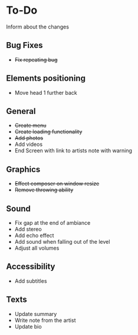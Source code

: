 # To-Do

Inform about the changes

## Bug Fixes

- ~~Fix repeating bug~~

## Elements positioning
- Move head 1 further back

## General

- ~~Create menu~~
- ~~Create loading functionality~~
- ~~Add photos~~
- Add videos
- End Screen with link to artists note with warning

## Graphics

- ~~Effect composer on window resize~~
- ~~Remove throwing ability~~

## Sound

- Fix gap at the end of ambiance
- Add stereo
- Add echo effect
- Add sound when falling out of the level
- Adjust all volumes

## Accessibility

- Add subtitles

## Texts

- Update summary
- Write note from the artist
- Update bio
